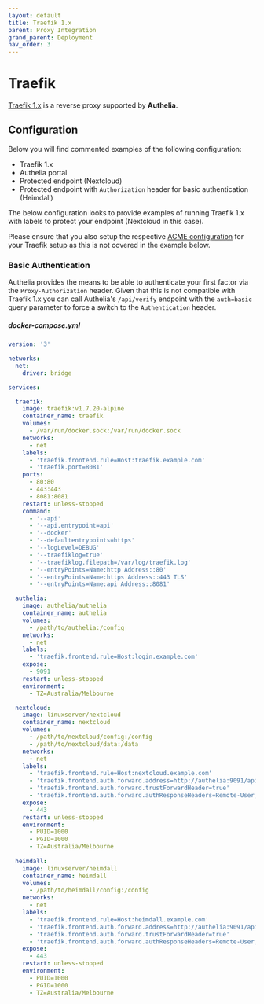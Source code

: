 ```yaml
---
layout: default
title: Traefik 1.x
parent: Proxy Integration
grand_parent: Deployment
nav_order: 3
---
```


# Traefik

[Traefik 1.x] is a reverse proxy supported by **Authelia**.

## Configuration

Below you will find commented examples of the following configuration:

* Traefik 1.x
* Authelia portal
* Protected endpoint (Nextcloud)
* Protected endpoint with `Authorization` header for basic authentication (Heimdall)

The below configuration looks to provide examples of running Traefik 1.x with labels to protect your endpoint (Nextcloud in this case).

Please ensure that you also setup the respective [ACME configuration](https://docs.traefik.io/v1.7/configuration/acme/) for your Traefik setup as this is not covered in the example below.

### Basic Authentication

Authelia provides the means to be able to authenticate your first factor via the `Proxy-Authorization` header.
Given that this is not compatible with Traefik 1.x you can call Authelia's `/api/verify` endpoint with the `auth=basic` query parameter to force a switch to the `Authentication` header.

##### docker-compose.yml
```yml
version: '3'

networks:
  net:
    driver: bridge

services:

  traefik:
    image: traefik:v1.7.20-alpine
    container_name: traefik
    volumes:
      - /var/run/docker.sock:/var/run/docker.sock
    networks:
      - net
    labels:
      - 'traefik.frontend.rule=Host:traefik.example.com'
      - 'traefik.port=8081'
    ports:
      - 80:80
      - 443:443
      - 8081:8081
    restart: unless-stopped
    command:
      - '--api'
      - '--api.entrypoint=api'
      - '--docker'
      - '--defaultentrypoints=https'
      - '--logLevel=DEBUG'
      - '--traefiklog=true'
      - '--traefiklog.filepath=/var/log/traefik.log'
      - '--entryPoints=Name:http Address::80'
      - '--entryPoints=Name:https Address::443 TLS'
      - '--entryPoints=Name:api Address::8081'

  authelia:
    image: authelia/authelia
    container_name: authelia
    volumes:
      - /path/to/authelia:/config
    networks:
      - net
    labels:
      - 'traefik.frontend.rule=Host:login.example.com'
    expose:
      - 9091
    restart: unless-stopped
    environment:
      - TZ=Australia/Melbourne

  nextcloud:
    image: linuxserver/nextcloud
    container_name: nextcloud
    volumes:
      - /path/to/nextcloud/config:/config
      - /path/to/nextcloud/data:/data
    networks:
      - net
    labels:
      - 'traefik.frontend.rule=Host:nextcloud.example.com'
      - 'traefik.frontend.auth.forward.address=http://authelia:9091/api/verify?rd=https://login.example.com/'
      - 'traefik.frontend.auth.forward.trustForwardHeader=true'
      - 'traefik.frontend.auth.forward.authResponseHeaders=Remote-User,Remote-Groups,Remote-Name,Remote-Email'
    expose:
      - 443
    restart: unless-stopped
    environment:
      - PUID=1000
      - PGID=1000
      - TZ=Australia/Melbourne
      
  heimdall:
    image: linuxserver/heimdall
    container_name: heimdall
    volumes:
      - /path/to/heimdall/config:/config
    networks:
      - net
    labels:
      - 'traefik.frontend.rule=Host:heimdall.example.com'
      - 'traefik.frontend.auth.forward.address=http://authelia:9091/api/verify?auth=basic'
      - 'traefik.frontend.auth.forward.trustForwardHeader=true'
      - 'traefik.frontend.auth.forward.authResponseHeaders=Remote-User,Remote-Groups,Remote-Name,Remote-Email'
    expose:
      - 443
    restart: unless-stopped
    environment:
      - PUID=1000
      - PGID=1000
      - TZ=Australia/Melbourne
```

[Traefik 1.x]: https://docs.traefik.io/v1.7/
